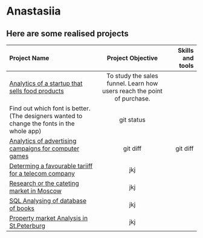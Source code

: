 # Anastasiia

## Here are some realised projects

| Project Name | Project Objective | Skills and tools |
| :---         |     :---:         |          ---:    |
| [Analytics of a startup that sells food products](https://github.com/nastyahodj/Anastasiia/tree/main/A/B%20test_Startup%20app%20for%20food%20shopping_Analysis%20of%20user%20behavior) | To study the sales funnel. Learn how users reach the point of purchase.
Find out which font is better. (The designers wanted to change the fonts in the whole app)      | git status       |
| [Analytics of advertising campaigns for computer games](https://github.com/nastyahodj/Anastasiia/tree/main/Analysing%20and%20planning%20advertising%20campaigns%20for%20computer%20games)   | git diff          | git diff         |
| [Determing a favourable tariiff for a telecom company](https://github.com/nastyahodj/Anastasiia/tree/main/Determining%20a%20favourable%20tariff%20for%20a%20telecom%20company) | jkj |
| [Research or the cateting market in Moscow](https://github.com/nastyahodj/Anastasiia/tree/main/Research%20of%20the%20catering%20market%20in%20Moscow%20for%20opening%20a%20new%20establishment) | jkj |
| [SQL Analysing of database of books](https://github.com/nastyahodj/Anastasiia/tree/main/SQL_Analysing%20a%20database%20of%20books%20and%20creating%20a%20proposal%20for%20a%20new%20product) | jkj | 
| [Property market Analysis in St.Peterburg](https://github.com/nastyahodj/Anastasiia/tree/main/Sale%20of%20flats%20in%20St.Petersburg%20-%20property%20market%20analysis) | jkj |

